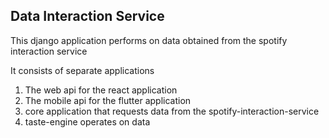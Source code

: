 ## Data Interaction Service

This django application performs on data obtained from the spotify interaction service

It consists of separate applications

1. The web api for the react application
2. The mobile api for the flutter application
3. core application that requests data from the spotify-interaction-service
4. taste-engine operates on data
